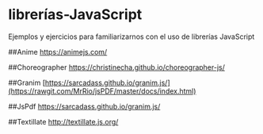 # librerías-JavaScript
Ejemplos y ejercicios para familiarizarnos con el uso de librerías JavaScript

##Anime
https://animejs.com/

##Choreographer
https://christinecha.github.io/choreographer-js/

##Granim
[https://sarcadass.github.io/granim.js/](https://rawgit.com/MrRio/jsPDF/master/docs/index.html)

##JsPdf
https://sarcadass.github.io/granim.js/

##Textillate
http://textillate.js.org/
